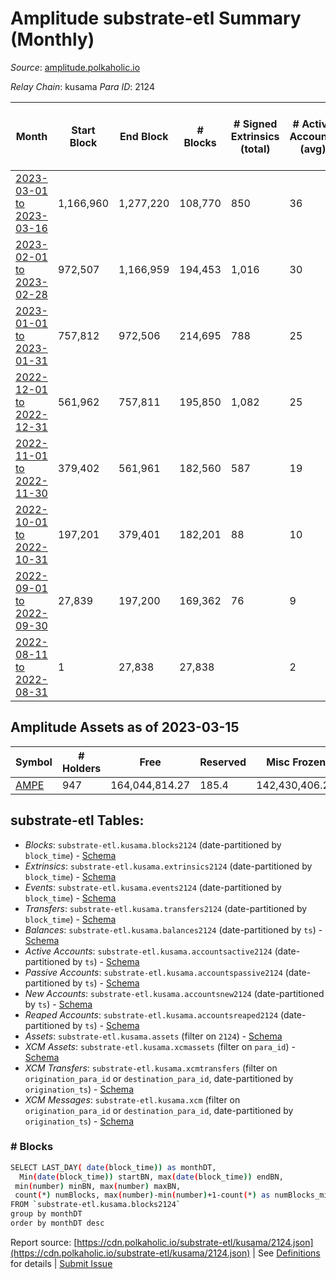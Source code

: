 # Amplitude substrate-etl Summary (Monthly)

_Source_: [amplitude.polkaholic.io](https://amplitude.polkaholic.io)

*Relay Chain*: kusama
*Para ID*: 2124



| Month | Start Block | End Block | # Blocks | # Signed Extrinsics (total) | # Active Accounts (avg) | # Addresses with Balances (max) | Issues |
| ----- | ----------- | --------- | -------- | --------------------------- | ----------------------- | ------------------------------- | ------ |
| [2023-03-01 to 2023-03-16](/kusama/2124-amplitude/2023-03-31.md) | 1,166,960 | 1,277,220 | 108,770 | 850 | 36 | 947 | - 1,491 (1.35%) |   
| [2023-02-01 to 2023-02-28](/kusama/2124-amplitude/2023-02-28.md) | 972,507 | 1,166,959 | 194,453 | 1,016 | 30 | 923 | -   |   
| [2023-01-01 to 2023-01-31](/kusama/2124-amplitude/2023-01-31.md) | 757,812 | 972,506 | 214,695 | 788 | 25 | 727 | -   |   
| [2022-12-01 to 2022-12-31](/kusama/2124-amplitude/2022-12-31.md) | 561,962 | 757,811 | 195,850 | 1,082 | 25 | 727 | -   |   
| [2022-11-01 to 2022-11-30](/kusama/2124-amplitude/2022-11-30.md) | 379,402 | 561,961 | 182,560 | 587 | 19 | 709 | -   |   
| [2022-10-01 to 2022-10-31](/kusama/2124-amplitude/2022-10-31.md) | 197,201 | 379,401 | 182,201 | 88 | 10 | 674 | -   |   
| [2022-09-01 to 2022-09-30](/kusama/2124-amplitude/2022-09-30.md) | 27,839 | 197,200 | 169,362 | 76 | 9 | 674 | -   |   
| [2022-08-11 to 2022-08-31](/kusama/2124-amplitude/2022-08-31.md) | 1 | 27,838 | 27,838 |  | 2 | 6 | -   |   

## Amplitude Assets as of 2023-03-15



| Symbol | # Holders | Free | Reserved | Misc Frozen | Frozen | Price | AssetID | 
| ----- | --------- | ---- | -------- | ----------- | ------ | ----- | --- |
| [AMPE](/kusama/assets/AMPE) | 947 | 164,044,814.27  | 185.4  | 142,430,406.25   | 7,045,007.16  |  |   `{"Token":"AMPE"}` | 

## substrate-etl Tables:

* _Blocks_: `substrate-etl.kusama.blocks2124` (date-partitioned by `block_time`) - [Schema](/schema/balances.json)
* _Extrinsics_: `substrate-etl.kusama.extrinsics2124` (date-partitioned by `block_time`) - [Schema](/schema/extrinsics.json)
* _Events_: `substrate-etl.kusama.events2124` (date-partitioned by `block_time`) - [Schema](/schema/events.json)
* _Transfers_: `substrate-etl.kusama.transfers2124` (date-partitioned by `block_time`) - [Schema](/schema/transfers.json)
* _Balances_: `substrate-etl.kusama.balances2124` (date-partitioned by `ts`) - [Schema](/schema/balances.json)
* _Active Accounts_: `substrate-etl.kusama.accountsactive2124` (date-partitioned by `ts`) - [Schema](/schema/accountsactive.json)
* _Passive Accounts_: `substrate-etl.kusama.accountspassive2124` (date-partitioned by `ts`) - [Schema](/schema/accountspassive.json)
* _New Accounts_: `substrate-etl.kusama.accountsnew2124` (date-partitioned by `ts`) - [Schema](/schema/accountsnew.json)
* _Reaped Accounts_: `substrate-etl.kusama.accountsreaped2124` (date-partitioned by `ts`) - [Schema](/schema/accountsreaped.json)
* _Assets_: `substrate-etl.kusama.assets` (filter on `2124`) - [Schema](/schema/assets.json)
* _XCM Assets_: `substrate-etl.kusama.xcmassets` (filter on `para_id`) - [Schema](/schema/xcmassets.json)
* _XCM Transfers_: `substrate-etl.kusama.xcmtransfers` (filter on `origination_para_id` or `destination_para_id`, date-partitioned by `origination_ts`) - [Schema](/schema/xcmtransfers.json)
* _XCM Messages_: `substrate-etl.kusama.xcm` (filter on `origination_para_id` or `destination_para_id`, date-partitioned by `origination_ts`) - [Schema](/schema/xcm.json)

### # Blocks
```bash
SELECT LAST_DAY( date(block_time)) as monthDT,
  Min(date(block_time)) startBN, max(date(block_time)) endBN, 
 min(number) minBN, max(number) maxBN, 
 count(*) numBlocks, max(number)-min(number)+1-count(*) as numBlocks_missing 
FROM `substrate-etl.kusama.blocks2124` 
group by monthDT 
order by monthDT desc
```


Report source: [https://cdn.polkaholic.io/substrate-etl/kusama/2124.json](https://cdn.polkaholic.io/substrate-etl/kusama/2124.json) | See [Definitions](/DEFINITIONS.md) for details | [Submit Issue](https://github.com/colorfulnotion/substrate-etl/issues)
